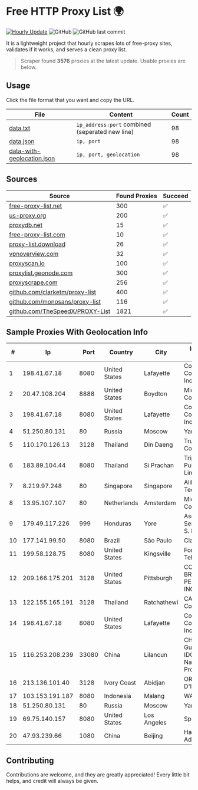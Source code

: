 
# Free HTTP Proxy List 🌍

[![Hourly Update](https://github.com/mertguvencli/http-proxy-list/actions/workflows/main.yml/badge.svg?branch=main)](https://github.com/mertguvencli/http-proxy-list/actions/workflows/main.yml)
![GitHub](https://img.shields.io/github/license/mertguvencli/http-proxy-list)
![GitHub last commit](https://img.shields.io/github/last-commit/mertguvencli/http-proxy-list)

It is a lightweight project that hourly scrapes lots of free-proxy sites, validates if it works, and serves a clean proxy list.


> Scraper found **3576** proxies at the latest update. Usable proxies are below.

## Usage

Click the file format that you want and copy the URL.


|File|Content|Count|
|----|-------|-----|
|[data.txt](https://raw.githubusercontent.com/mertguvencli/http-proxy-list/main/proxy-list/data.txt)|`ip_address:port` combined (seperated new line)|98|
|[data.json](https://raw.githubusercontent.com/mertguvencli/http-proxy-list/main/proxy-list/data.json)|`ip, port`|98|
|[data-with-geolocation.json](https://raw.githubusercontent.com/mertguvencli/http-proxy-list/main/proxy-list/data-with-geolocation.json)|`ip, port, geolocation`|98|

## Sources

|Source|Found Proxies|Succeed|
|------|-------------|-------|
|[free-proxy-list.net](https://free-proxy-list.net)|300|✅|
|[us-proxy.org](https://www.us-proxy.org)|200|✅|
|[proxydb.net](http://proxydb.net)|15|✅|
|[free-proxy-list.com](https://free-proxy-list.com/?page=&port=&type%5B%5D=http&type%5B%5D=https&up_time=0&search=Search)|10|✅|
|[proxy-list.download](https://www.proxy-list.download/HTTP)|26|✅|
|[vpnoverview.com](https://vpnoverview.com/privacy/anonymous-browsing/free-proxy-servers)|32|✅|
|[proxyscan.io](https://www.proxyscan.io)|100|✅|
|[proxylist.geonode.com](https://proxylist.geonode.com/api/proxy-list?limit=300&page=1&sort_by=lastChecked&sort_type=desc&protocols=http,https)|300|✅|
|[proxyscrape.com](https://api.proxyscrape.com/v2/?request=displayproxies&protocol=http&timeout=10000&country=all&ssl=all&anonymity=all)|256|✅|
|[github.com/clarketm/proxy-list](https://raw.githubusercontent.com/clarketm/proxy-list/master/proxy-list-raw.txt)|400|✅|
|[github.com/monosans/proxy-list](https://raw.githubusercontent.com/monosans/proxy-list/main/proxies/http.txt)|116|✅|
|[github.com/TheSpeedX/PROXY-List](https://raw.githubusercontent.com/TheSpeedX/PROXY-List/master/http.txt)|1821|✅|


## Sample Proxies With Geolocation Info

|#|Ip|Port|Country|City|Internet Service Provider|
|-|--|----|-------|----|-------------------------|
|1|198.41.67.18|8080|United States|Lafayette|Cox Communications Inc.|
|2|20.47.108.204|8888|United States|Boydton|Microsoft Corporation|
|3|198.41.67.18|8080|United States|Lafayette|Cox Communications Inc.|
|4|51.250.80.131|80|Russia|Moscow|Yandex.Cloud LLC|
|5|110.170.126.13|3128|Thailand|Din Daeng|True Internet Corporation CO. Ltd.|
|6|183.89.104.44|8080|Thailand|Si Prachan|Triple T Broadband Public Company Limited|
|7|8.219.97.248|80|Singapore|Singapore|Alibaba (US) Technology Co., Ltd.|
|8|13.95.107.107|80|Netherlands|Amsterdam|Microsoft Corporation|
|9|179.49.117.226|999|Honduras|Yore|Asociacion De Servicio De Internet S. De RL.|
|10|177.141.99.50|8080|Brazil|São Paulo|Claro S.A.|
|11|199.58.128.75|8080|United States|Kingsville|Foremost Telecommunications|
|12|209.166.175.201|3128|United States|Pittsburgh|CONTINENTAL BROADBAND PENNSYLVANIA, INC.|
|13|122.155.165.191|3128|Thailand|Ratchathewi|CAT Telecom Public Company Limited|
|14|198.41.67.18|8080|United States|Lafayette|Cox Communications Inc.|
|15|116.253.208.239|33080|China|Lilancun|CHINATELECOM Guangxi Nanning IDC networkdescr: Nanning, Guangxi Province, P.R.|
|16|213.136.101.40|3128|Ivory Coast|Abidjan|ORANGE COTE D'IVOIRE|
|17|103.153.191.187|8080|Indonesia|Malang|WANET|
|18|51.250.80.131|80|Russia|Moscow|Yandex.Cloud LLC|
|19|69.75.140.157|8080|United States|Los Angeles|Spectrum|
|20|47.93.239.66|1080|China|Beijing|Hangzhou Alibaba Advertising Co|



## Contributing

Contributions are welcome, and they are greatly appreciated! Every
little bit helps, and credit will always be given.

